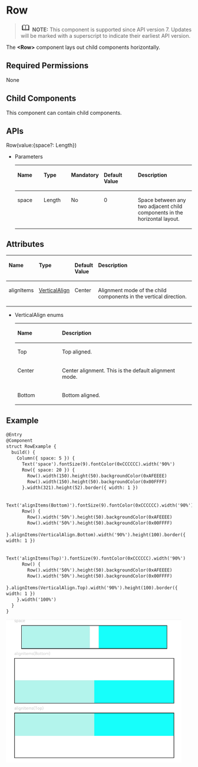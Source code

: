 # Row<a name="EN-US_TOPIC_0000001237355047"></a>

>![](../../public_sys-resources/icon-note.gif) **NOTE:** 
>This component is supported since API version 7. Updates will be marked with a superscript to indicate their earliest API version.

The  **<Row\>**  component lays out child components horizontally.

## Required Permissions<a name="section06615514119"></a>

None

## Child Components<a name="section877361219116"></a>

This component can contain child components.

## APIs<a name="section11682122941119"></a>

Row\(value:\{space?: Length\}\)

-   Parameters

    <a name="table10719114169"></a>
    <table><thead align="left"><tr id="row1571913410610"><th class="cellrowborder" valign="top" width="16.11%" id="mcps1.1.6.1.1"><p id="p87202043618"><a name="p87202043618"></a><a name="p87202043618"></a>Name</p>
    </th>
    <th class="cellrowborder" valign="top" width="16.580000000000002%" id="mcps1.1.6.1.2"><p id="p5720441466"><a name="p5720441466"></a><a name="p5720441466"></a>Type</p>
    </th>
    <th class="cellrowborder" valign="top" width="9.67%" id="mcps1.1.6.1.3"><p id="p147201241662"><a name="p147201241662"></a><a name="p147201241662"></a>Mandatory</p>
    </th>
    <th class="cellrowborder" valign="top" width="21.42%" id="mcps1.1.6.1.4"><p id="p187201141967"><a name="p187201141967"></a><a name="p187201141967"></a>Default Value</p>
    </th>
    <th class="cellrowborder" valign="top" width="36.22%" id="mcps1.1.6.1.5"><p id="p127201740612"><a name="p127201740612"></a><a name="p127201740612"></a>Description</p>
    </th>
    </tr>
    </thead>
    <tbody><tr id="row97201341367"><td class="cellrowborder" valign="top" width="16.11%" headers="mcps1.1.6.1.1 "><p id="p2072011415617"><a name="p2072011415617"></a><a name="p2072011415617"></a>space</p>
    </td>
    <td class="cellrowborder" valign="top" width="16.580000000000002%" headers="mcps1.1.6.1.2 "><p id="p19720541461"><a name="p19720541461"></a><a name="p19720541461"></a>Length</p>
    </td>
    <td class="cellrowborder" valign="top" width="9.67%" headers="mcps1.1.6.1.3 "><p id="p1272074565"><a name="p1272074565"></a><a name="p1272074565"></a>No</p>
    </td>
    <td class="cellrowborder" valign="top" width="21.42%" headers="mcps1.1.6.1.4 "><p id="p197206416614"><a name="p197206416614"></a><a name="p197206416614"></a>0</p>
    </td>
    <td class="cellrowborder" valign="top" width="36.22%" headers="mcps1.1.6.1.5 "><p id="p156891651141710"><a name="p156891651141710"></a><a name="p156891651141710"></a>Space between any two adjacent child components in the horizontal layout.</p>
    </td>
    </tr>
    </tbody>
    </table>


## Attributes<a name="section87414715116"></a>

<a name="table1277mcpsimp"></a>
<table><thead align="left"><tr id="row1284mcpsimp"><th class="cellrowborder" valign="top" width="13%" id="mcps1.1.5.1.1"><p id="p1286mcpsimp"><a name="p1286mcpsimp"></a><a name="p1286mcpsimp"></a>Name</p>
</th>
<th class="cellrowborder" valign="top" width="17%" id="mcps1.1.5.1.2"><p id="p1288mcpsimp"><a name="p1288mcpsimp"></a><a name="p1288mcpsimp"></a>Type</p>
</th>
<th class="cellrowborder" valign="top" width="9%" id="mcps1.1.5.1.3"><p id="p1290mcpsimp"><a name="p1290mcpsimp"></a><a name="p1290mcpsimp"></a>Default Value</p>
</th>
<th class="cellrowborder" valign="top" width="61%" id="mcps1.1.5.1.4"><p id="p1292mcpsimp"><a name="p1292mcpsimp"></a><a name="p1292mcpsimp"></a>Description</p>
</th>
</tr>
</thead>
<tbody><tr id="row1293mcpsimp"><td class="cellrowborder" valign="top" width="13%" headers="mcps1.1.5.1.1 "><p id="p1295mcpsimp"><a name="p1295mcpsimp"></a><a name="p1295mcpsimp"></a>alignItems</p>
</td>
<td class="cellrowborder" valign="top" width="17%" headers="mcps1.1.5.1.2 "><p id="p1297mcpsimp"><a name="p1297mcpsimp"></a><a name="p1297mcpsimp"></a><a href="#table12144170154116">VerticalAlign</a></p>
</td>
<td class="cellrowborder" valign="top" width="9%" headers="mcps1.1.5.1.3 "><p id="p1299mcpsimp"><a name="p1299mcpsimp"></a><a name="p1299mcpsimp"></a>Center</p>
</td>
<td class="cellrowborder" valign="top" width="61%" headers="mcps1.1.5.1.4 "><p id="p1301mcpsimp"><a name="p1301mcpsimp"></a><a name="p1301mcpsimp"></a>Alignment mode of the child components in the vertical direction.</p>
</td>
</tr>
</tbody>
</table>

-   VerticalAlign enums

    <a name="table12144170154116"></a>
    <table><thead align="left"><tr id="row1314430184118"><th class="cellrowborder" valign="top" width="25.2%" id="mcps1.1.3.1.1"><p id="p1614414014416"><a name="p1614414014416"></a><a name="p1614414014416"></a>Name</p>
    </th>
    <th class="cellrowborder" valign="top" width="74.8%" id="mcps1.1.3.1.2"><p id="p1314415074113"><a name="p1314415074113"></a><a name="p1314415074113"></a>Description</p>
    </th>
    </tr>
    </thead>
    <tbody><tr id="row61441505417"><td class="cellrowborder" valign="top" width="25.2%" headers="mcps1.1.3.1.1 "><p id="p191443034117"><a name="p191443034117"></a><a name="p191443034117"></a>Top</p>
    </td>
    <td class="cellrowborder" valign="top" width="74.8%" headers="mcps1.1.3.1.2 "><p id="p121447017412"><a name="p121447017412"></a><a name="p121447017412"></a>Top aligned.</p>
    </td>
    </tr>
    <tr id="row20144801418"><td class="cellrowborder" valign="top" width="25.2%" headers="mcps1.1.3.1.1 "><p id="p17145110194110"><a name="p17145110194110"></a><a name="p17145110194110"></a>Center</p>
    </td>
    <td class="cellrowborder" valign="top" width="74.8%" headers="mcps1.1.3.1.2 "><p id="p171454015415"><a name="p171454015415"></a><a name="p171454015415"></a>Center alignment. This is the default alignment mode.</p>
    </td>
    </tr>
    <tr id="row914570194112"><td class="cellrowborder" valign="top" width="25.2%" headers="mcps1.1.3.1.1 "><p id="p714511012418"><a name="p714511012418"></a><a name="p714511012418"></a>Bottom</p>
    </td>
    <td class="cellrowborder" valign="top" width="74.8%" headers="mcps1.1.3.1.2 "><p id="p101451704415"><a name="p101451704415"></a><a name="p101451704415"></a>Bottom aligned.</p>
    </td>
    </tr>
    </tbody>
    </table>


## Example<a name="section32771595128"></a>

```
@Entry
@Component
struct RowExample {
  build() {
    Column({ space: 5 }) {
      Text('space').fontSize(9).fontColor(0xCCCCCC).width('90%')
      Row({ space: 20 }) {
        Row().width(150).height(50).backgroundColor(0xAFEEEE)
        Row().width(150).height(50).backgroundColor(0x00FFFF)
      }.width(321).height(52).border({ width: 1 })

      Text('alignItems(Bottom)').fontSize(9).fontColor(0xCCCCCC).width('90%')
      Row() {
        Row().width('50%').height(50).backgroundColor(0xAFEEEE)
        Row().width('50%').height(50).backgroundColor(0x00FFFF)
      }.alignItems(VerticalAlign.Bottom).width('90%').height(100).border({ width: 1 })

      Text('alignItems(Top)').fontSize(9).fontColor(0xCCCCCC).width('90%')
      Row() {
        Row().width('50%').height(50).backgroundColor(0xAFEEEE)
        Row().width('50%').height(50).backgroundColor(0x00FFFF)
      }.alignItems(VerticalAlign.Top).width('90%').height(100).border({ width: 1 })
    }.width('100%')
  }
}
```

![](figures/row.png)


